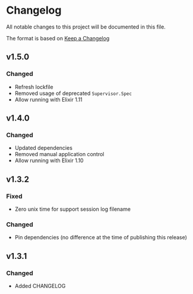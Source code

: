 # Changelog
All notable changes to this project will be documented in this file.

The format is based on [Keep a Changelog](https://keepachangelog.com/en/1.0.0/)

## v1.5.0
### Changed
- Refresh lockfile
- Removed usage of deprecated `Supervisor.Spec`
- Allow running with Elixir 1.11

## v1.4.0
### Changed
- Updated dependencies
- Removed manual application control
- Allow running with Elixir 1.10

## v1.3.2
### Fixed
- Zero unix time for support session log filename

### Changed
- Pin dependencies (no difference at the time of publishing this release)

## v1.3.1
### Changed
- Added CHANGELOG
